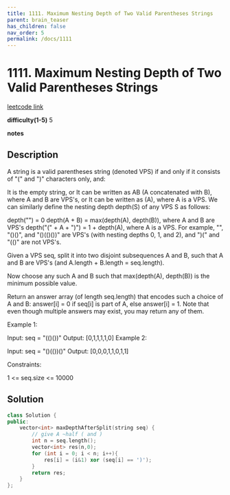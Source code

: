```yaml
---
title: 1111. Maximum Nesting Depth of Two Valid Parentheses Strings
parent: brain_teaser
has_children: false
nav_order: 5
permalink: /docs/1111
---
```

# 1111. Maximum Nesting Depth of Two Valid Parentheses Strings
[leetcode link](https://leetcode.com/problems/maximum-nesting-depth-of-two-valid-parentheses-strings/)

**difficulty(1-5)** 
5

**notes**

## Description
A string is a valid parentheses string (denoted VPS) if and only if it consists of "(" and ")" characters only, and:

It is the empty string, or
It can be written as AB (A concatenated with B), where A and B are VPS's, or
It can be written as (A), where A is a VPS.
We can similarly define the nesting depth depth(S) of any VPS S as follows:

depth("") = 0
depth(A + B) = max(depth(A), depth(B)), where A and B are VPS's
depth("(" + A + ")") = 1 + depth(A), where A is a VPS.
For example,  "", "()()", and "()(()())" are VPS's (with nesting depths 0, 1, and 2), and ")(" and "(()" are not VPS's.

 

Given a VPS seq, split it into two disjoint subsequences A and B, such that A and B are VPS's (and A.length + B.length = seq.length).

Now choose any such A and B such that max(depth(A), depth(B)) is the minimum possible value.

Return an answer array (of length seq.length) that encodes such a choice of A and B:  answer[i] = 0 if seq[i] is part of A, else answer[i] = 1.  Note that even though multiple answers may exist, you may return any of them.

 

Example 1:

Input: seq = "(()())"
Output: [0,1,1,1,1,0]
Example 2:

Input: seq = "()(())()"
Output: [0,0,0,1,1,0,1,1]
 

Constraints:

1 <= seq.size <= 10000

## Solution
```c++
class Solution {
public:
    vector<int> maxDepthAfterSplit(string seq) {
        // give A ~half ( and )
        int n = seq.length();
        vector<int> res(n,0);
        for (int i = 0; i < n; i++){
            res[i] = (i&1) xor (seq[i] == ')');
        }
        return res;
    }
};
```

<!-- 
Blue label
{: .label .label-blue }

Stable
{: .label .label-green }

New release
{: .label .label-purple }

Coming soon
{: .label .label-yellow }

Deprecated
{: .label .label-red } -->

